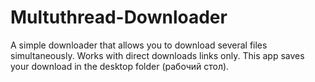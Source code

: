 # Multuthread-Downloader
A simple downloader that allows you to download several files simultaneously.
Works with direct downloads links only.
This app saves your download in the desktop folder (рабочий стол).
